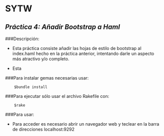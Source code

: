 **SYTW**
========
*Práctica 4: Añadir Bootstrap a Haml*
---------------------------------------------

###Descripción:

- Esta práctica consiste añadir las hojas de estilo de bootstrap al index.haml hecho en la práctica anterior, intentando darle un aspecto más atractivo y/o completo.

- Esta

###Para instalar gemas necesarias usar:
		
		$bundle install

###Para ejecutar sólo usar el archivo Rakefile con:
		
		$rake

###Para usar:
- Para acceder es necesario abrir un navegador web y teclear en la barra de direcciones localhost:9292 
